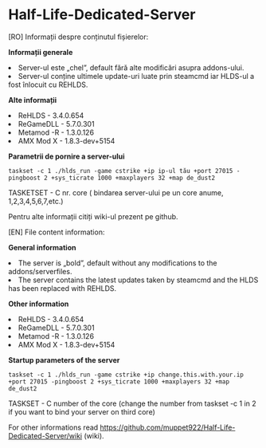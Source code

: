 # Half-Life-Dedicated-Server

[RO] Informații despre conținutul fișierelor:

**Informații generale**
   <li>Server-ul este „chel”, default fără alte modificări asupra addons-ului.</li>
   <li>Server-ul conține ultimele update-uri luate prin steamcmd iar HLDS-ul a fost înlocuit cu REHLDS.</li>


**Alte informații**
   <li>ReHLDS - 3.4.0.654</li>
   <li>ReGameDLL - 5.7.0.301</li>
   <li>Metamod -R - 1.3.0.126</li>
   <li>AMX Mod X - 1.8.3-dev+5154</li>


**Parametrii de pornire a server-ului**

```
taskset -c 1 ./hlds_run -game cstrike +ip ip-ul tău +port 27015 -pingboost 2 +sys_ticrate 1000 +maxplayers 32 +map de_dust2
```

TASKETSET - C nr. core ( bindarea server-ului pe un core anume, 1,2,3,4,5,6,7,etc.)

Pentru alte informații citiți wiki-ul prezent pe github.

[EN] File content information:

**General information**
   <li>The server is „bold”, default without any modifications to the addons/serverfiles.</li>
   <li>The server contains the latest updates taken by steamcmd and the HLDS has been replaced with REHLDS.</li>
  
**Other information**
   <li>ReHLDS - 3.4.0.654</li>
   <li>ReGameDLL - 5.7.0.301</li>
   <li>Metamod -R - 1.3.0.126</li>
   <li>AMX Mod X - 1.8.3-dev+5154</li>
   
**Startup parameters of the server**

```
taskset -c 1 ./hlds_run -game cstrike +ip change.this.with.your.ip +port 27015 -pingboost 2 +sys_ticrate 1000 +maxplayers 32 +map de_dust2
```

TASKSET - C number of the core (change the number from taskset -c 1 in 2 if you want to bind your server on third core)

For other informations read https://github.com/muppet922/Half-Life-Dedicated-Server/wiki (wiki).
